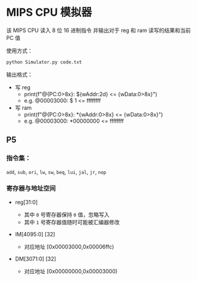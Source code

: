 # MIPS CPU 模拟器

该 MIPS CPU 读入 8 位 16 进制指令
并输出对于 reg 和 ram 读写的结果和当前 PC 值

使用方式：

```cmd
python Simulator.py code.txt
```

输出格式：

* 写 reg
  * print(f"@{PC:0>8x}: ${wAddr:2d} <= {wData:0>8x}")
  * e.g. @00003000: $ 1 <= ffffffff
* 写 ram
  * print(f"@{PC:0>8x}: *{wAddr:0>8x} <= {wData:0>8x}")
  * e.g. @00003000: *00000000 <= ffffffff

## P5

### 指令集：

`add`, `sub`, `ori`, `lw`, `sw`, `beq`, `lui`, `jal`, `jr`, `nop`

### 寄存器与地址空间

* reg[31:0]
  * 其中 `0` 号寄存器保持 `0` 值，忽略写入
  * 其中 `1` 号寄存器值随时可能被汇编器修改

* IM[4095:0] [32]
  * 对应地址 [0x00003000,0x00006ffc)

* DM[3071:0] [32]
  * 对应地址 [0x00000000,0x00003000)
